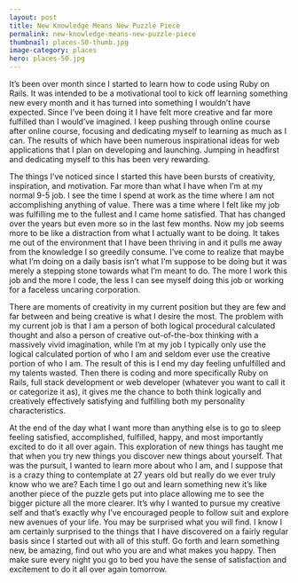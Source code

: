 ```yaml
---
layout: post
title: New Knowledge Means New Puzzle Piece
permalink: new-knowledge-means-new-puzzle-piece
thumbnail: places-50-thumb.jpg
image-category: places
hero: places-50.jpg
---
```




It’s been over month since I started to learn how to code using Ruby on Rails. It was intended to be a motivational tool to kick off learning something new every month and it has turned into something I wouldn’t have expected. Since I’ve been doing it I have felt more creative and far more fulfilled than I would’ve imagined. I keep pushing through online course after online course, focusing and dedicating myself to learning as much as I can. The results of which have been numerous inspirational ideas for web applications that I plan on developing and launching. Jumping in headfirst and dedicating myself to this has been very rewarding.

The things I’ve noticed since I started this have been bursts of creativity, inspiration, and motivation. Far more than what I have when I’m at my normal 9-5 job. I see the time I spend at work as the time where I am not accomplishing anything of value. There was a time where I felt like my job was fulfilling me to the fullest and I came home satisfied. That has changed over the years but even more so in the last few months. Now my job seems more to be like a distraction from what I actually want to be doing. It takes me out of the environment that I have been thriving in and it pulls me away from the knowledge I so greedily consume. I’ve come to realize that maybe what I’m doing on a daily basis isn’t what I’m suppose to be doing but it was merely a stepping stone towards what I’m meant to do. The more I work this job and the more I code, the less I can see myself doing this job or working for a faceless uncaring corporation.

There are moments of creativity in my current position but they are few and far between and being creative is what I desire the most. The problem with my current job is that I am a person of both logical procedural calculated thought and also a person of creative out-of-the-box thinking with a massively vivid imagination, while I’m at my job I typically only use the logical calculated portion of who I am and seldom ever use the creative portion of who I am. The result of this is I end my day feeling unfulfilled and my talents wasted. Then there is coding and more specifically Ruby on Rails, full stack development or web developer (whatever you want to call it or categorize it as), it gives me the chance to both think logically and creatively effectively satisfying and fulfilling both my personality characteristics.

At the end of the day what I want more than anything else is to go to sleep feeling satisfied, accomplished, fulfilled, happy, and most importantly excited to do it all over again. This exploration of new things has taught me that when you try new things you discover new things about yourself. That was the pursuit, I wanted to learn more about who I am, and I suppose that is a crazy thing to contemplate at 27 years old but really do we ever truly know who we are? Each time I go out and learn something new it’s like another piece of the puzzle gets put into place allowing me to see the bigger picture all the more clearer. It’s why I wanted to pursue my creative self and that’s exactly why I’ve encouraged people to follow suit and explore new avenues of your life. You may be surprised what you will find. I know I am certainly surprised to the things that I have discovered on a fairly regular basis since I started out with all of this stuff. Go forth and learn something new, be amazing, find out who you are and what makes you happy. Then make sure every night you go to bed you have the sense of satisfaction and excitement to do it all over again tomorrow.
